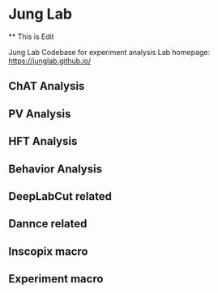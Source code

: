 # Jung Lab

** This is Edit

Jung Lab Codebase for experiment analysis
Lab homepage: https://junglab.github.io/
## ChAT Analysis
## PV Analysis
## HFT Analysis
## Behavior Analysis
## DeepLabCut related
## Dannce related
## Inscopix macro
## Experiment macro
